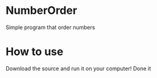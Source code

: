 # NumberOrder
Simple program that order numbers 
# How to use
Download the source and run it on your computer!
Done it
